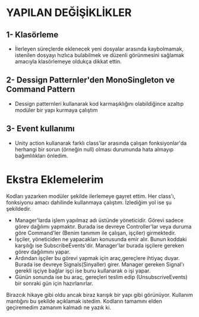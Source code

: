 # YAPILAN DEĞİŞİKLİKLER

## 1- Klasörleme
- İlerleyen süreçlerde eklenecek yeni dosyalar arasında kaybolmamak, istenilen dosyayı hızlıca bulabilmek ve düzenli görünmesini sağlamak amacıyla klasörlemeye oldukça dikkat ettin.

## 2- Dessign Patternler'den MonoSingleton ve Command Pattern
- Dessign patternleri kullanarak kod karmaşıklığını olabildiğince azaltıp modüler bir yapı kurmaya çalıştım

## 3- Event kullanımı
- Unity action kullanarak farklı class'lar arasında çalışan fonksiyonlar'da herhangi bir sorun (örneğin null) olması durumunda hata almayıp bağımlılıkları önledim.

# Ekstra Eklemelerim 
Kodları yazarken modüler şekilde ilerlemeye gayret ettim. Her class'ı, fonksiyonu amacı dahilinde kullanmaya çalıştım. İzlediğim yol ise şu şekildedir.

- Manager'larda işlem yapılmaz adı üstünde yöneticidir. Görevi sadece görev dağılımı yapmaktır. Burada ise devreye Controller'lar veya duruma göre Command'ler (Benim tanımım ile çalışan, işçiler) girmektedir.
- İşçiler, yöneticiden ne yapacakları konusunda emir alır. Bunun koddaki karşılığı ise SubscribeEvents'dir. Manager'lar burada işçilere gereken görev dağılımını yapar. 
- Ardından işçiler bu görevi yapmak için araç,gereçlere ihtiyaç duyar. Burada ise devreye Signals(Sinyaller) girer. Manager gereken Signal'ı gerekli işçiye bağlar işçi ise bunu kullanarak o işi yapar.
- Günün sonunda ise bu araç, gereçleri teslim edip (UnsubscriveEvents) bir sonraki gün için hazırlanırlar.

Birazcık hikaye gibi oldu ancak biraz karışık bir yapı gibi görünüyor. Kullanım mantığını bu şekilde açıklamak istedim.
Kodların tamamını elden geçiremedim zamanım kalmadı ne yazık ki.
  
